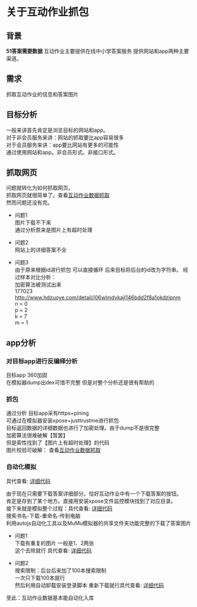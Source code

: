 # 关于互动作业抓包
## 背景
**51答案需要数据**
互动作业主要提供在线中小学答案服务
提供网站和app两种主要渠道。

## 需求
抓取互动作业的信息和答案图片   

## 目标分析    
一般来讲首先肯定是浏览目标的网站和app。    
对于非会员服务来讲：网站的抓取要比app容易很多    
对于会员服务来讲：app要比网站有更多的可能性     
通过使用网站和app。非会员形式。非接口形式。    


## 抓取网页   
问题就转化为如何抓取网页。    
抓取网页就很简单了。查看[互动作业数据抓取](js/hdzj.js)    
然而问题还没有完。    

- 问题1         
图片下载不下来    
通过分析原来是图片上有超时处理    

- 问题2     
网站上的详细答案不全    

- 问题3    
由于原来根据id进行抓包 可以直接循环
后来目标将后台的id改为字符串。
经过样本对比分析：    
加密算法被测试出来    
177023      
http://www.hdzuoye.com/detail/j06wlmdvkajl146bdd2f8a1okdzjpnm      
n = 0     
p = 2     
k = 7     
m = 1      

## app分析   
 
### 对目标app进行反编绎分析       
目标app 360加固             
在模拟器dump出dex可惜不完整 但是对整个分析还是很有帮助的         

### 抓包
通过分析 目标app采有https+pining           
可通过在模拟器安装xpose+justtrustme进行抓包       
目标返回数据的详细数据也进行了加密处理。由于dump不是很完整     
加密算法很难破解【暂罢】    
但是索性找到了【图片上有超时处理】的代码     
图片校验可破解： 查看[互动作业数据抓取](js/hdzj.js)     

### 自动化模拟   
具代查看: [详细代码](hdzy/autojs/)   

由于现在只需要下载答案详细部分。恰好互动作业中有一个下载答案的按钮。       
肯定是存到了某个地方。直接用安装xpose文件监控模块找到了对应目录。        
接下来就是模拟整个过程：具代查看: [详细代码](hdzy/autojs/common.js)         
搜索书名-下载-重命名-传到电脑        
利用autojs自动化工具以及MuMu模拟器的共享文件夹功能完整的下载了答案图片         

- 问题1    
下载有重复的图片 一般是1、2两张      
这个去除就行 具代查看: [详细代码](hdzy/autojs/rnpic.js)    

- 问题2       
搜索限制：后台后来加了100本搜索限制             
一次只下载100本就行               
然后利用自动卸载安装登录脚本 重新下载就行具代查看: [详细代码](hdzy/autojs/login.js)                 

至此：互动作业数据基本能自动化入库           







